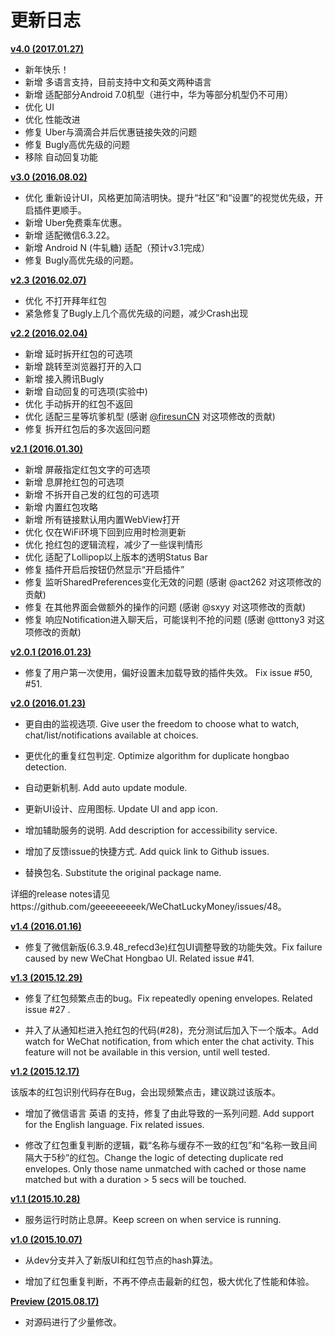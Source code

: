 # 更新日志

**[v4.0 (2017.01.27)](https://github.com/geeeeeeeeek/WeChatLuckyMoney/releases/tag/v4.0)**

- 新年快乐！
- 新增 多语言支持，目前支持中文和英文两种语言
- 新增 适配部分Android 7.0机型（进行中，华为等部分机型仍不可用）
- 优化 UI
- 优化 性能改进
- 修复 Uber与滴滴合并后优惠链接失效的问题
- 修复 Bugly高优先级的问题
- 移除 自动回复功能

**[v3.0 (2016.08.02)](https://github.com/geeeeeeeeek/WeChatLuckyMoney/releases/tag/v3.0.1)**

- 优化 重新设计UI，风格更加简洁明快。提升“社区”和“设置”的视觉优先级，开启插件更顺手。
- 新增 Uber免费乘车优惠。
- 新增 适配微信6.3.22。
- 新增 Android N (牛轧糖) 适配（预计v3.1完成）
- 修复 Bugly高优先级的问题。

**[v2.3 (2016.02.07)](https://github.com/geeeeeeeeek/WeChatLuckyMoney/releases/tag/v2.3)**

- 优化 不打开拜年红包
- 紧急修复了Bugly上几个高优先级的问题，减少Crash出现

**[v2.2 (2016.02.04)](https://github.com/geeeeeeeeek/WeChatLuckyMoney/releases/tag/v2.2)**

- 新增 延时拆开红包的可选项
- 新增 跳转至浏览器打开的入口
- 新增 接入腾讯Bugly
- 新增 自动回复的可选项(实验中)
- 优化 手动拆开的红包不返回
- 优化 适配三星等坑爹机型 (感谢 [@firesunCN](https://github.com/firesunCN) 对这项修改的贡献)
- 修复 拆开红包后的多次返回问题


**[v2.1 (2016.01.30)](https://github.com/geeeeeeeeek/WeChatLuckyMoney/releases/tag/v2.1.1)**
- 新增 屏蔽指定红包文字的可选项
- 新增 息屏抢红包的可选项
- 新增 不拆开自己发的红包的可选项
- 新增 内置红包攻略
- 新增 所有链接默认用内置WebView打开
- 优化 仅在WiFi环境下回到应用时检测更新
- 优化 抢红包的逻辑流程，减少了一些误判情形
- 优化 适配了Lollipop以上版本的透明Status Bar
- 修复 插件开启后按钮仍然显示“开启插件”
- 修复 监听SharedPreferences变化无效的问题 (感谢 @act262 对这项修改的贡献)
- 修复 在其他界面会做额外的操作的问题 (感谢 @sxyy 对这项修改的贡献)
- 修复 响应Notification进入聊天后，可能误判不抢的问题 (感谢 @tttony3 对这项修改的贡献)

**[v2.0.1 (2016.01.23)](https://github.com/geeeeeeeeek/WeChatLuckyMoney/releases/tag/v2.0.1)**

- 修复了用户第一次使用，偏好设置未加载导致的插件失效。 Fix issue #50, #51.



**[v2.0 (2016.01.23)](https://github.com/geeeeeeeeek/WeChatLuckyMoney/releases/tag/v2.0)** 

- 更自由的监视选项. Give user the freedom to choose what to watch, chat/list/notifications available at choices.

- 更优化的重复红包判定. Optimize algorithm for duplicate hongbao detection.

- 自动更新机制. Add auto update module.

- 更新UI设计、应用图标. Update UI and app icon.

- 增加辅助服务的说明. Add description for accessibility service.

- 增加了反馈issue的快捷方式. Add quick link to Github issues.

- 替换包名. Substitute the original package name.

详细的release notes请见https://github.com/geeeeeeeeek/WeChatLuckyMoney/issues/48。


**[v1.4 (2016.01.16)](https://github.com/geeeeeeeeek/WeChatLuckyMoney/releases/tag/v1.4)** 

- 修复了微信新版(6.3.9.48_refecd3e)红包UI调整导致的功能失效。Fix failure caused by new WeChat Hongbao UI. Related issue #41.


**[v1.3 (2015.12.29)](https://github.com/geeeeeeeeek/WeChatLuckyMoney/releases/tag/v1.3)** 

- 修复了红包频繁点击的bug。Fix repeatedly opening envelopes. Related issue #27 .

- 并入了从通知栏进入抢红包的代码(#28)，充分测试后加入下一个版本。Add watch for WeChat notification, from which enter the chat activity. This feature will not be available in this version, until well tested.

**[v1.2 (2015.12.17)](https://github.com/geeeeeeeeek/WeChatLuckyMoney/releases/tag/v1.2)** 

该版本的红包识别代码存在Bug，会出现频繁点击，建议跳过该版本。

- 增加了微信语言 英语 的支持，修复了由此导致的一系列问题. Add support for the English language. Fix related issues.

- 修改了红包重复判断的逻辑，戳“名称与缓存不一致的红包”和“名称一致且间隔大于5秒”的红包。Change the logic of detecting duplicate red envelopes. Only those name unmatched with cached or those name matched but with a duration > 5 secs will be touched.


**[v1.1 (2015.10.28)](https://github.com/geeeeeeeeek/WeChatLuckyMoney/releases/tag/v1.1)**

- 服务运行时防止息屏。Keep screen on when service is running.

**[v1.0 (2015.10.07)](https://github.com/geeeeeeeeek/WeChatLuckyMoney/releases/tag/v1.0)**

- 从dev分支并入了新版UI和红包节点的hash算法。

- 增加了红包重复判断，不再不停点击最新的红包，极大优化了性能和体验。


**[Preview (2015.08.17)](https://github.com/geeeeeeeeek/WeChatLuckyMoney/releases/tag/v1-beta1)**

- 对源码进行了少量修改。